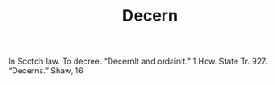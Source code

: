 ---
title: Decern
letter: D
permalink: "/definitions/bld-decern.html"
body: In Scotch law. To decree. “Decernlt and ordainlt." 1 How. State Tr. 927. “Decerns.”
  Shaw, 16
published_at: '2018-07-07'
source: Black's Law Dictionary 2nd Ed (1910)
layout: post
---